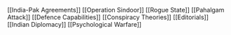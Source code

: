 [[India-Pak Agreements]]
[[Operation Sindoor]]
[[Rogue State]]
[[Pahalgam Attack]]
[[Defence Capabilities]]
[[Conspiracy Theories]]
[[Editorials]]
[[Indian Diplomacy]]
[[Psychological Warfare]]
